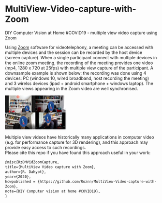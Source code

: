 # MultiView-Video-capture-with-Zoom

DIY Computer Vision at Home #COVID19 -  multiple view video capture using Zoom


Using [Zoom](https://zoom.us/) software for videotelephony, a meeting can be accessed with multiple devices 
and the session can be recorded by the host device (screen capture). When a single participant connect with multiple devices in the online zoom meeting, 
the recording of the meeting provides one video (mp4, 1280 x 720 at 25fps) with  multiple view capture of the participant. 
A downsample example is shown below: the recording was done using 4 devices:  PC (windows 10, wired broadband, host recording the meeting) 
and 3 wirelss devices (ipad + android smartphone + windows laptop).  The multiple views appearing in the Zoom video are  well synchronised.

<img width="200" alt="multiple video video capture" src="ZoomImageppt.png">

 
Multiple view videos have historically many applications in computer video 
(e.g. for performance capture for 3D rendering), and this approach may 
provide easy access to such recordings.  
Please cite this repo if you have found this approach useful in your work: 

```
@misc{RzDMVidZoomCapture,
title={MultiView Video capture with Zoom},
author={R. Dahyot},
year={2020},
howpublished = {https://github.com/Roznn/MultiView-Video-capture-with-Zoom},
note={DIY Computer vision at home #COVID19},
}
```